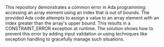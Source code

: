 This repository demonstrates a common error in Ada programming: accessing an array element using an index that is out of bounds.  The provided Ada code attempts to assign a value to an array element with an index greater than the array's upper bound. This results in a CONSTRAINT_ERROR exception at runtime.  The solution shows how to prevent this error by adding input validation or using techniques like exception handling to gracefully manage such situations.